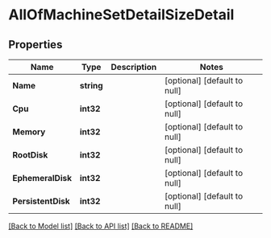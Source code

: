 # AllOfMachineSetDetailSizeDetail

## Properties
Name | Type | Description | Notes
------------ | ------------- | ------------- | -------------
**Name** | **string** |  | [optional] [default to null]
**Cpu** | **int32** |  | [optional] [default to null]
**Memory** | **int32** |  | [optional] [default to null]
**RootDisk** | **int32** |  | [optional] [default to null]
**EphemeralDisk** | **int32** |  | [optional] [default to null]
**PersistentDisk** | **int32** |  | [optional] [default to null]

[[Back to Model list]](../README.md#documentation-for-models) [[Back to API list]](../README.md#documentation-for-api-endpoints) [[Back to README]](../README.md)

